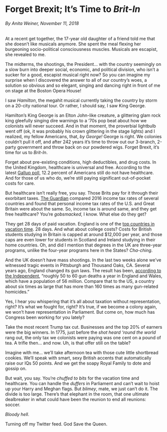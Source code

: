 # Forget Brexit; It’s Time to *Brit-In*
###### *By Anita Weiner, November 11, 2018*

At a recent get together, the 17-year old daughter of a friend told me that she doesn’t like musicals anymore. She spent the meal flexing her burgeoning socio-political consciousness muscles. Musicals are escapist, she revealed to me.

The midterms, the shootings, the President… with the country seemingly on a slow burn into deeper social, economic, and political division, who isn’t a sucker for a good, escapist musical right now? So you can imagine my surprise when I discovered the answer to all of our country’s woes, a solution so obvious and so elegant, singing and dancing right in front of me on stage at the Boston Opera House!

I saw *Hamilton*, the megahit musical currently taking the country by storm on a 20-city national tour. Or rather, I should say, I saw King George.

Hamilton’s King George is an Elton John-like creature, a glittering glam rock king gleefully singing dire warnings to a ‘70s pop beat about how we colonists will never succeed. And in that moment, the proverbial lightbulb went off (ok, it was probably his crown glittering in the stage lights) and I realized, my fellow Americans, that, *by George!* George is right. We colonies couldn’t pull it off, and after 242 years it’s time to throw out our 3-branch, 2-party government and throw back on our powdered wigs. Forget Brexit, it’s time for us to *Brit-In*.  

Forget about pre-existing conditions, high deductibles, and drug costs. In the United Kingdom, healthcare is universal and free. According to the latest [Gallup poll](https://news.gallup.com/poll/225383/uninsured-rate-steady-fourth-quarter-2017.aspx), 12.2 percent of Americans still do not have healthcare. And for those of us who do, we’re still paying significant out-of-pocket costs for care.  

But healthcare isn’t really free, you say. Those Brits pay for it through their exorbitant taxes. [The Guardian](https://www.theguardian.com/money/2017/may/27/tax-britons-pay-europe-australia-us) compared 2016 income tax rates of several countries and found that personal income tax rates of the U.S. and Great Britain were about the same. So, income tax is around same, and they get free healthcare? You’re *gobsmacked*, I know. What else do they get?

They get 28 days of paid vacation. England is one of the [top countries in vacation time](https://www.weforum.org/agenda/2018/08/people-in-these-countries-get-the-most-paid-vacation-days/). 28 days. And what about college costs? Costs for British students studying in Britain is capped at around $12,000 per year, and those caps are even lower for students in Scotland and Ireland studying in their home countries. Oh, and did I mention that degrees in the UK are three-year programs, unlike the four-year programs here in the States? *Cha-ching*.

And the UK doesn’t have mass shootings. In the last two weeks alone we’ve witnessed tragic events in Pittsburgh and Thousand Oaks, CA. Several years ago, England changed its gun laws. The result has been, [according to the Independent](https://www.independent.co.uk/news/world/americas/gun-deaths-eliminated-america-learn-japan-australia-uk-norway-florida-shooting-latest-news-a8216301.html), “roughly 50 to 60 gun deaths a year in England and Wales, which have a population of 56 million. Compare that to the US, a country about six times as large that has more than 160 times as many gun-related homicides.”

Yes, I hear you whispering that it’s all about taxation without representation, right? It’s what we fought for, right? It’s true, if we become a colony again, we won’t have representation in Parliament. But come on, how much has Congress been working for you lately?

Take the most recent Trump tax cut. Businesses and the top 20% of earners were the big winners. In 1775, just before the *shot heard ‘round the world* rang out, the only tax we colonists were paying was one cent on a pound of tea. A trifle then... and now. Uh, is that offer still on the table?

Imagine with me... we’ll take afternoon tea with those cute little shortbread cookies. We’ll speak with smart, sexy British accents that automatically raise our IQs 50 points. And we get the soapy Royal Family to dote and gossip on.

But wait, you say. You’re *chuffed to bits* for the vacation time and healthcare. You can handle the *duffers* in Parliament and can’t wait to hoist up your Harry and Meghan flags. But *blimey*, mate, we just can’t do it. The divide is too large. There’s that elephant in the room, that one ultimate dealbreaker in what could have been the reunion to end all reunions: soccer.

*Bloody hell*.

Turning off my Twitter feed. God Save the Queen.
